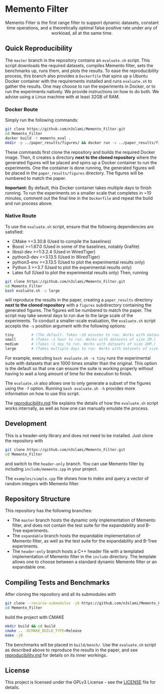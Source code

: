 # Memento Filter

<p align="center">
Memento Filter is the first range filter to support dynamic datasets, constant
time operations, and a theoretically optimal false positive rate under any of
workload, all at the same time. 
</p>

## Quick Reproducibility
The `master` branch in the repository contains an `evaluate.sh` script. This
script downloads the required datasets, compiles Memento filter, sets the
benchmarks up, runs them, and plots the results. To ease the reproducibility
process, this branch also provides a `Dockerfile` that spins up a Ubuntu Docker
container with the requirements installed and runs `evaluate.sh` to gather the
results. One may choose to run the experiments in Docker, or to run the
experiments natively. We provide instructions on how to do both. We advise
using a Linux machine with at least 32GB of RAM.

### Docker Route
Simply run the following commands:
```bash
git clone https://github.com/n3slami/Memento_Filter.git
cd Memento_Filter
docker build -t memento_eval .
mkdir -p ../paper_results/figures/ && docker run -v ../paper_results/figures:/usr/local/paper_results/figures -it memento_eval
```
These commands first clone the repository and builds the required Docker image.
Then, it creates a directory **next to the cloned repository** where the
generated figures will be placed and spins up a Docker container to run the
experiments. One the container is done running, the generated figures will be
placed in the `paper_results/figures` directory. The figures will be numbered
to match the paper.

**Important:** By default, this Docker container takes multiple days to finish
running. To run the experiments on a smaller scale that completes in ~10
minutes, comment out the final line in the `Dockerfile` and repeat the build
and run process above.

### Native Route
To use the `evaluate.sh` script, ensure that the following dependencies are
satisfied:
- CMake >=3.30.8        (Used to compile the baselines)
- Boost >=1.67.0        (Used in some of the baselines, notably Grafite)
- libssl-dev >=1:3.2.4  (Used in WiredTiger)
- python3-dev >=3.13.5  (Used in WiredTiger)
- python3-env >=3.13.5  (Used to plot the experimental results only)
- Python 3 >=3.7        (Used to plot the experimental results only)
- Latex full            (Used to plot the experimental results only)
Then, running
```bash
git clone https://github.com/n3slami/Memento_Filter.git
cd Memento_Filter
bash evaluate.sh -s large
```
will reproduce the results in the paper, creating a `paper_results` directory
**next to the cloned repository** with a `figures` subdirectory containing the
generated figures. The figures will be numbered to match the paper. The script
may take several days to run due to the large scale of the experiments. To
conduct a smaller-scale evaluation, the `evaluate.sh` script accepts the `-s`
position argument with the following options:
```bash 
tiny        # (The default. Takes ~10 minutes to run. Works with datasets of size 200K.)
small       # (Takes ~1 hour to run. Works with datasets of size 2M.)
medium      # (Takes ~1 day to run. Works with datasets of size 20M.)
large       # (Takes multiple days to run. Works with datasets of size 200M.)
```
For example, executing `bash evaluate.sh -s tiny` runs the experimental suite
with datasets that are 1000 times smaller than the original. This option is the
default so that one can ensure the suite is working properly without having to
wait a long amount of time for the execution to finish.

The `evaluate.sh` also allows one to only generate a subset of the figures
using the `-f` option. Running `bash evaluate.sh -h` provides more information
on how to use this script.

The [reproducibility.md](bench/reproducibility.md) file explains the details of
how the `evaluate.sh` script works internally, as well as how one can manually
emulate the process.

## Development

This is a header-only library and does not need to be installed. Just clone the
repository with
```bash
git clone https://github.com/n3slami/Memento_Filter.git
cd Memento_Filter
```
and switch to the `header-only` branch. You can use Memento filter by including
`include/memento.cpp` in your project.

The `examples/simple.cpp` file shows how to index and query a vector of random
integers with Memento filter.

## Repository Structure
This repository has the following branches:
- The `master` branch hosts the dynamic only implementation of Memento filter,
  and does not contain the test suite for the expandability and B-Tree
  experiments.
- The `expandable` branch hosts the expandable implementation of Memento
  filter, as well as the test suite for the expandability and B-Tree
  experiments.
- The `header-only` branch hosts a C++ header file with a templated
  implementation of Memento filter in the `include` directory. The template
  allows one to choose between a standard dynamic Memento filter or an
  expandable one.

## Compiling Tests and Benchmarks

After cloning the repository and all its submodules with
```bash
git clone --recurse-submodules -j8 https://github.com/n3slami/Memento_Filter.git
cd Memento_Filter
```
build the project with CMAKE
```bash
mkdir build && cd build
cmake .. -DCMAKE_BUILD_TYPE=Release
make -j8
```
The benchmarks will be placed in `build/bench/`. Use the `evaluate.sh` script
as described above to reproduce the results in the paper, and see
[reproducibility.md](bench/reproducibility.md) for details on its inner
workings.

## License

This project is licensed under the GPLv3 License - see the [LICENSE](LICENSE)
file for details.


